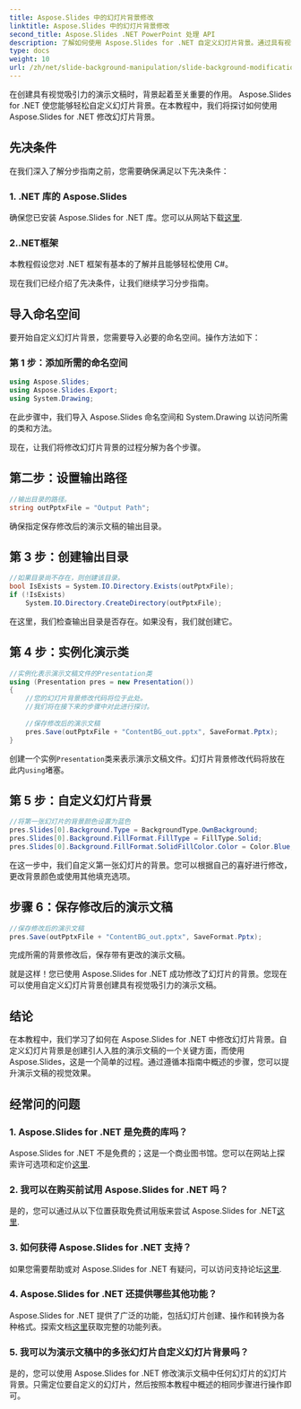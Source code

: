 ```yaml
---
title: Aspose.Slides 中的幻灯片背景修改
linktitle: Aspose.Slides 中的幻灯片背景修改
second_title: Aspose.Slides .NET PowerPoint 处理 API
description: 了解如何使用 Aspose.Slides for .NET 自定义幻灯片背景。通过具有视觉吸引力的背景来提升您的演示文稿。今天就开始吧！
type: docs
weight: 10
url: /zh/net/slide-background-manipulation/slide-background-modification/
---
```


在创建具有视觉吸引力的演示文稿时，背景起着至关重要的作用。 Aspose.Slides for .NET 使您能够轻松自定义幻灯片背景。在本教程中，我们将探讨如何使用 Aspose.Slides for .NET 修改幻灯片背景。 

## 先决条件

在我们深入了解分步指南之前，您需要确保满足以下先决条件：

### 1. .NET 库的 Aspose.Slides

确保您已安装 Aspose.Slides for .NET 库。您可以从网站下载[这里](https://releases.aspose.com/slides/net/).

### 2..NET框架

本教程假设您对 .NET 框架有基本的了解并且能够轻松使用 C#。

现在我们已经介绍了先决条件，让我们继续学习分步指南。

## 导入命名空间

要开始自定义幻灯片背景，您需要导入必要的命名空间。操作方法如下：

### 第 1 步：添加所需的命名空间

```csharp
using Aspose.Slides;
using Aspose.Slides.Export;
using System.Drawing;
```

在此步骤中，我们导入 Aspose.Slides 命名空间和 System.Drawing 以访问所需的类和方法。

现在，让我们将修改幻灯片背景的过程分解为各个步骤。

## 第二步：设置输出路径

```csharp
//输出目录的路径。
string outPptxFile = "Output Path";
```

确保指定保存修改后的演示文稿的输出目录。

## 第 3 步：创建输出目录

```csharp
//如果目录尚不存在，则创建该目录。
bool IsExists = System.IO.Directory.Exists(outPptxFile);
if (!IsExists)
    System.IO.Directory.CreateDirectory(outPptxFile);
```

在这里，我们检查输出目录是否存在。如果没有，我们就创建它。

## 第 4 步：实例化演示类

```csharp
//实例化表示演示文稿文件的Presentation类
using (Presentation pres = new Presentation())
{
    //您的幻灯片背景修改代码将位于此处。
    //我们将在接下来的步骤中对此进行探讨。
    
    //保存修改后的演示文稿
    pres.Save(outPptxFile + "ContentBG_out.pptx", SaveFormat.Pptx);
}
```

创建一个实例`Presentation`类来表示演示文稿文件。幻灯片背景修改代码将放在此内`using`堵塞。

## 第 5 步：自定义幻灯片背景

```csharp
//将第一张幻灯片的背景颜色设置为蓝色
pres.Slides[0].Background.Type = BackgroundType.OwnBackground;
pres.Slides[0].Background.FillFormat.FillType = FillType.Solid;
pres.Slides[0].Background.FillFormat.SolidFillColor.Color = Color.Blue;
```

在这一步中，我们自定义第一张幻灯片的背景。您可以根据自己的喜好进行修改，更改背景颜色或使用其他填充选项。

## 步骤 6：保存修改后的演示文稿

```csharp
//保存修改后的演示文稿
pres.Save(outPptxFile + "ContentBG_out.pptx", SaveFormat.Pptx);
```

完成所需的背景修改后，保存带有更改的演示文稿。

就是这样！您已使用 Aspose.Slides for .NET 成功修改了幻灯片的背景。您现在可以使用自定义幻灯片背景创建具有视觉吸引力的演示文稿。

## 结论

在本教程中，我们学习了如何在 Aspose.Slides for .NET 中修改幻灯片背景。自定义幻灯片背景是创建引人入胜的演示文稿的一个关键方面，而使用 Aspose.Slides，这是一个简单的过程。通过遵循本指南中概述的步骤，您可以提升演示文稿的视觉效果。

## 经常问的问题

### 1. Aspose.Slides for .NET 是免费的库吗？

 Aspose.Slides for .NET 不是免费的；这是一个商业图书馆。您可以在网站上探索许可选项和定价[这里](https://purchase.aspose.com/buy).

### 2. 我可以在购买前试用 Aspose.Slides for .NET 吗？

是的，您可以通过从以下位置获取免费试用版来尝试 Aspose.Slides for .NET[这里](https://releases.aspose.com/).

### 3. 如何获得 Aspose.Slides for .NET 支持？

如果您需要帮助或对 Aspose.Slides for .NET 有疑问，可以访问支持论坛[这里](https://forum.aspose.com/).

### 4. Aspose.Slides for .NET 还提供哪些其他功能？

 Aspose.Slides for .NET 提供了广泛的功能，包括幻灯片创建、操作和转换为各种格式。探索文档[这里](https://reference.aspose.com/slides/net/)获取完整的功能列表。

### 5. 我可以为演示文稿中的多张幻灯片自定义幻灯片背景吗？

是的，您可以使用 Aspose.Slides for .NET 修改演示文稿中任何幻灯片的幻灯片背景。只需定位要自定义的幻灯片，然后按照本教程中概述的相同步骤进行操作即可。
